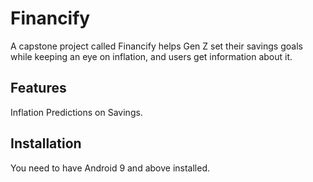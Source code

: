 # Financify

A capstone project called Financify helps Gen Z set their savings goals while keeping an eye on inflation, and users get information about it.

## Features
Inflation Predictions on Savings.

## Installation
You need to have Android 9 and above installed.
